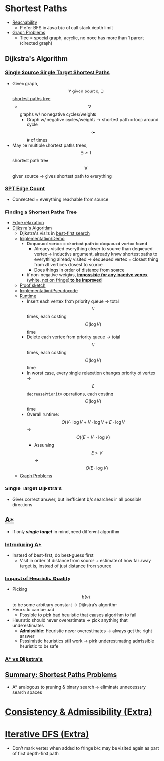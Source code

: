 # Shortest Paths
* [Reachability](https://docs.google.com/presentation/d/14MotRlepBzlhoqgYVmQcBRFpDO0kUs_zHqf3NB-BR88/edit#slide=id.g859e59c73_0_1)
    * Prefer BFS in Java b/c of call stack depth limit
* [Graph Problems](https://docs.google.com/presentation/d/14MotRlepBzlhoqgYVmQcBRFpDO0kUs_zHqf3NB-BR88/edit#slide=id.g431b6f645db5a43c_0)
    * Tree = special graph, acyclic, no node has more than 1 parent (directed graph)

## Dijkstra's Algorithm

### [Single Source Single Target Shortest Paths](https://docs.google.com/presentation/d/14MotRlepBzlhoqgYVmQcBRFpDO0kUs_zHqf3NB-BR88/edit#slide=id.g1db8851c42_6_129)
* Given graph, $$\forall \text{ given source, } \exists$$ [shortest paths tree](https://docs.google.com/presentation/d/14MotRlepBzlhoqgYVmQcBRFpDO0kUs_zHqf3NB-BR88/edit#slide=id.g1db8851c42_45_46)
    * $$\forall$$ graphs w/ no negative cycles/weights
        * Graph w/ negative cycles/weights → shortest path = loop around cycle $$\infty$$ # of times
* May be multiple shortest paths trees, $$\exists \geq 1$$ shortest path tree $$\forall$$ given source → gives shortest path to everything

### [SPT Edge Count](https://docs.google.com/presentation/d/14MotRlepBzlhoqgYVmQcBRFpDO0kUs_zHqf3NB-BR88/edit#slide=id.g99cc41691_0_1009)
* Connected = everything reachable from source

### Finding a Shortest Paths Tree
* [Edge relaxation](https://docs.google.com/presentation/d/14MotRlepBzlhoqgYVmQcBRFpDO0kUs_zHqf3NB-BR88/edit#slide=id.g99cc41691_0_558)
* [Dijkstra's Algorithm](https://docs.google.com/presentation/d/14MotRlepBzlhoqgYVmQcBRFpDO0kUs_zHqf3NB-BR88/edit#slide=id.g99cc41691_0_623)
    * Dijkstra's visits in [best-first search](https://docs.google.com/presentation/d/14MotRlepBzlhoqgYVmQcBRFpDO0kUs_zHqf3NB-BR88/edit#slide=id.g99cc41691_0_976)
    * [Implementation/Demo](https://docs.google.com/presentation/d/14MotRlepBzlhoqgYVmQcBRFpDO0kUs_zHqf3NB-BR88/edit#slide=id.g99cc41691_0_115)
        * Dequeued vertex = shortest path to dequeued vertex found
            * Already visited everything closer to source than dequeued vertex → inductive argument, already know shortest paths to everything already visited → dequeued vertex = closest thing from all vertices closest to source
            * Does things in order of distance from source
        * If non-negative weights, [**impossible for any inactive vertex** (white, not on fringe) **to be improved**](https://docs.google.com/presentation/d/1_bw2z1ggUkquPdhl7gwdVBoTaoJmaZdpkV6MoAgxlJc/edit#slide=id.g771336078_0_957)
    * [Proof sketch](https://docs.google.com/presentation/d/14MotRlepBzlhoqgYVmQcBRFpDO0kUs_zHqf3NB-BR88/edit#slide=id.g99cc41691_0_976)
    * [Implementation/Pseudocode](https://docs.google.com/presentation/d/14MotRlepBzlhoqgYVmQcBRFpDO0kUs_zHqf3NB-BR88/edit#slide=id.g99cc41691_0_753)
    * [Runtime](https://docs.google.com/presentation/d/14MotRlepBzlhoqgYVmQcBRFpDO0kUs_zHqf3NB-BR88/edit#slide=id.g99cc41691_0_963)
        * Insert each vertex from priority queue → total $$V$$ times, each costing $$O(\log{V})$$ time
        * Delete each vertex from priority queue → total $$V$$ times, each costing $$O(\log{V})$$ time
        * In worst case, every single relaxation changes priority of vertex → $$E$$ `decreasePriority` operations, each costing $$O(\log{V})$$ time
        * Overall runtime: $$O(V \cdot \log{V} + V \cdot \log{V} + E \cdot \log{V}$$ → $$O((E + V) \cdot \log{V})$$
            * Assuming $$E > V$$ → $$O(E \cdot \log{V})$$
    * [Graph Problems](https://docs.google.com/presentation/d/14MotRlepBzlhoqgYVmQcBRFpDO0kUs_zHqf3NB-BR88/edit#slide=id.g99cc41691_0_957)
### Single Target Dijkstra's
* Gives correct answer, but inefficient b/c searches in all possible directions

## [A*](https://docs.google.com/presentation/d/14MotRlepBzlhoqgYVmQcBRFpDO0kUs_zHqf3NB-BR88/edit#slide=id.g52d304ea8_1106)
* If only ***single target*** in mind, need different algorithm

### [Introducing A*](https://docs.google.com/presentation/d/14MotRlepBzlhoqgYVmQcBRFpDO0kUs_zHqf3NB-BR88/edit#slide=id.g52d304ea8_1139)
* Instead of best-first, do best-guess first
    * Visit in order of distance from source + estimate of how far away target is, instead of just distance from source

### [Impact of Heuristic Quality](https://docs.google.com/presentation/d/14MotRlepBzlhoqgYVmQcBRFpDO0kUs_zHqf3NB-BR88/edit#slide=id.g52d304ea8_013)
* Picking $$h(v)$$ to be some arbitrary constant → Dijkstra's algorithm
* Heuristic can be bad
    * Possible to pick bad heuristic that causes algorithm to fail
* Heuristic should never overestimate → pick anything that underestimates
    * **Admissible:** Heuristic never overestimates → always get the right answer
    * Pessimistic heuristics still work → pick underestimating admissible heuristic to be safe

### [A* vs Dijkstra's](https://docs.google.com/presentation/d/14MotRlepBzlhoqgYVmQcBRFpDO0kUs_zHqf3NB-BR88/edit#slide=id.g99cc41691_0_909)

## [Summary: Shortest Paths Problems](https://docs.google.com/presentation/d/14MotRlepBzlhoqgYVmQcBRFpDO0kUs_zHqf3NB-BR88/edit#slide=id.g52fde9d29_00)
* A* analogous to pruning & binary search → eliminate unnecessary search spaces

# [Consistency & Admissibility (Extra)](https://docs.google.com/presentation/d/14MotRlepBzlhoqgYVmQcBRFpDO0kUs_zHqf3NB-BR88/edit#slide=id.g99cc41691_0_925)

# [Iterative DFS (Extra)](https://docs.google.com/presentation/d/14MotRlepBzlhoqgYVmQcBRFpDO0kUs_zHqf3NB-BR88/edit#slide=id.g431b6f645db5a43c_93)
* Don't mark vertex when added to fringe b/c may be visited again as part of first depth-first path
